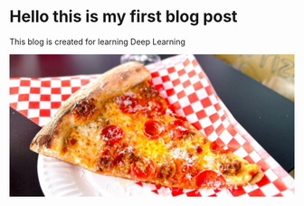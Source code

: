 # Hello this is my first blog post

This blog is created for learning Deep Learning

![Pizza](/images/IMG_7948.jpg)
